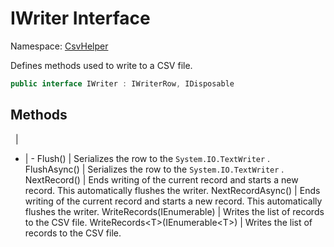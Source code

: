 # IWriter Interface

Namespace: [CsvHelper](/api/CsvHelper)

Defines methods used to write to a CSV file.

```cs
public interface IWriter : IWriterRow, IDisposable
```

## Methods
&nbsp; | &nbsp;
- | -
Flush() | Serializes the row to the ``System.IO.TextWriter`` .
FlushAsync() | Serializes the row to the ``System.IO.TextWriter`` .
NextRecord() | Ends writing of the current record and starts a new record. This automatically flushes the writer.
NextRecordAsync() | Ends writing of the current record and starts a new record. This automatically flushes the writer.
WriteRecords(IEnumerable) | Writes the list of records to the CSV file.
WriteRecords&lt;T&gt;(IEnumerable&lt;T&gt;) | Writes the list of records to the CSV file.
